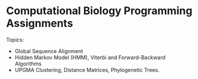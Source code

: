 # Computational Biology Programming Assignments

Topics:
* Global Sequence Alignment
* Hidden Markov Model (HMM), Viterbi and Forward-Backward Algorithms
* UPGMA Clustering, Distance Matrices, Phylogenetic Trees.
